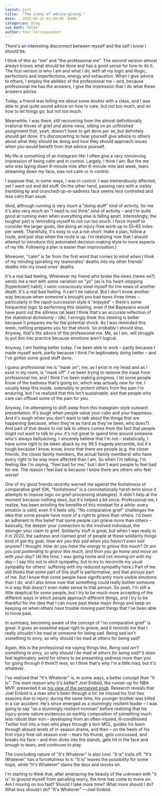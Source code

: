 ```yaml
---
layout: post
title:  "The irony of advice-giving."
date:   2022-05-12 01:59:00 -0400
categories: blog
use_math: false
author: Your Correspondent
---
```


There's an interesting disconnect between myself and the self I know I should be.

I think of this as "me" and "the professional me". The second version almost always knows what should be done and has a good sense for how to do it. The first version is who I am and what I do, with all my logic and illogic, perfections and imperfections, energy and exhaustion. When I give advice to others, I employ the abilities of the professional me &ndash; and, because professional me has the answers, I give the impression that I do what these answers advise.

Today, a friend was telling me about some doubts with a class, and I was able to give quite sound advice on how to care, but not too much, and on how to let things go, but not too much.

Meanwhile, I was there, still recovering from the almost definitionally irrational throes of grief and alone-ness, sitting on an unfinished assignment that, yeah, doesn't *have* to get done per se, but definitely should get done. It's disconcerting to hear yourself give advice to others about what they should be doing and how they should approach issues when you would benefit from that advice yourself.

My life is something of an Instagram life: I often give a very convincing impression of being calm and in control. Largely, I think I am. But the me who was laying down 6-minute mile after 6-minute mile last week, tears streaming down my face, was not calm or in control.

I suppose that, in some ways, I was in control. I was tremendously affected, yet I went out and did stuff. On the other hand, passing cars with a visibly trembling lip and crunched-up-in-sadness face seems less controlled and less calm than usual.

(And, although running is very much a "doing stuff" kind of activity, for me it's also very much an "I need to not think" kind of activity &ndash; and I'm quite good at running even when everything else is falling apart. Interestingly, the tougher part is reminding myself to not run too much. I force myself to consider the larger goals, like doing an injury-free work-up to 55&ndash;65 miles per week. Thankfully, it's easy to cut a run short: make a plan, follow a route, and just stop when the route is up. I'm realizing now that I should attempt to introduce this automated decision-making style to more aspects of my life. Following a plan is easier than improvisation.)

Moreover, "calm" is far from the first word that comes to mind when I think of my minding spiralling my teammates' deaths into my other friends' deaths into my loved ones' deaths.

It's a real bad feeling. Whenever my friend who broke the news (news-es?) sends me a text with some variation on "yo" (as is his heart-stopping [hyperbole!] habit), I semi-consciously steel myself for the news of another death. It's a real bad feeling. It can't be natural. But I don't know another way because when someone's brought you bad news three times &ndash; particularly in the rapid-succession style it "enjoyed" &ndash; there's some frequentist logic to performing this steeling, even if the Bayesians would have point out the silliness (at least I think that's an accurate reflection of the statistical dichotomy &ndash; idk). I erringly think this steeling is better because it prepares me for the potential shock. As I was reminded this week, nothing prepares you for that shock. So probably I should stop. Anyway, that's the advice of the professional me. Me, as I am, will struggle to put this into practice because emotions aren't logical.

Anyway, I *am* feeling better today. I've been able to work &ndash; partly because I made myself work, partly because I think I'm legitimately doing better &ndash; and I've gotten some good stuff done.

I guess professional me is "mask on"; me, as I exist in my head and as I exist in my room, is "mask off". I've been trying to remove the mask from professional me, and I think I've been making progress. I let some people know of the badness that's going on, which was actually new for me. I usually keep this inside, ostensibly to protect others from the pain I'm enduring, but I've realized that this isn't sustainable, and that people who care can offload some of the pain for you.

Anyway, I'm attempting to shift away from this Instagram-style outward presentation. It's tough when people value your calm and your happiness. And it's tough when you don't want to talk about the things that are happening (because, when they're as hard as they've been, who does?). And part of that desire to not talk to others comes from the fact that people might not want to talk to you: it's not great to spend time around someone who's always bellyaching. I sincerely believe that I'm not &ndash; statistically, I have some right to be taken aback by my 99.5 tragedy percentile, but it's tough because I know, know, *know* that there are people (e.g. the closer friends, the closer family members, the actual family members) who have every right to be way more affected than I am. So when I'm talking, I'm feeling like I'm saying, "Feel bad for me," but I don't want people to feel bad for me. The reason I feel bad is because I know there are others who feel worse!

One of my good friends recently warned me against the foolishness of comparative grief (OK, "foolishness" is a connotationally harsh term since it attempts to impose logic on grief-processing strategies). It didn't help at the moment because nothing does, but it's helped a bit since. Professional me, I realize, has been extolling the benefits of this mindset for a while: every emotion is valid, even if it feels silly. "No comparative grief" challenges the idea that some people have more of a right to grieve than others. I'd been an adherent to this belief that some people can grieve more than others &ndash; basically, the deeper your connection to the involved individual, the stronger your claim to grief. Solidarity stuff is great, but when I was really in it in 2020, the sadness and claimed grief of people at these solidarity things kind of got my goat. *How are you this sad when you haven't even lost anyone?* I thought. *How do you have the energy to grieve this much? Or are you just pretending to grieve this much, and then you go home and move on with your day?* (At the time, I was going home and not moving on with my day &ndash; I say this not to elicit sympathy, but to try to reconcile my usual sympathy for others' suffering with my reduced sympathy here.) Part of me still thinks that some part of this stuff is performative, and that annoys part of me. But I know that some people have significantly more visible emotions than I do, and I also know now that something could really bother someone in a way that doesn't even make sense to that person. So yeah, I'm still a little skeptical for *some* people, but I try to be much more accepting of the different ways in which people approach different things, and I try to be thankful for the idea that I can move past these major things and keep on keeping on when others have trouble moving past things that I've been able to move past.

In summary, becoming aware of the concept of "no comparative grief" is great: it gives an essential equal right to grieve, and it reminds me that I really shouldn't be mad at someone for being sad. Being sad isn't something to envy, so why should I be mad at others for being sad? 

Again, this is the professional me saying things like, *Being sad isn't something to envy, so why should I be mad at others for being sad?* It does feel legitimately weird for others to be presenting sadness more than you for going through (I think?) less, so I think that's why I'm a little mad, but it's whatever.

I've realized that "It's Whatever" is, in some ways, a better concept than "It Is". The main reason why it's better? Joel Embiid, the runner-up for NBA MVP, presented it as [his view of the perceived snub](https://www.espn.com/nba/story/_/id/33895406/joel-embiid-asks-else-do-win-mvp-says-all-energy-now-focused-helping-philadelphia-76ers-win-nba-title-future). Research reveals that Joel Embiid is a man who's been through a lot: he missed his first two seasons due to injury; during the same time, his younger brother was killed in a car accident. He's since emerged as a stunningly resilient leader &ndash; I was going to say "as a stunningly resilient ironman" before realizing that his injury-prone nature evidences an earthly composition of something much less robust than iron &ndash; developing from an often-injured, ill-conditioned Twitter troll into a man who plays through a torn MCL, guides his team through absurd levels of in-season drama, and then &ndash; on the heels of his first injury free-ish season *ever* &ndash; tears his thumb, gets concussed, and breaks his face &ndash; and then dives into the stands, gets hit in the face and brough to tears, and continues to play.

The concluding nature of "It's Whatever" is also cool. "It is" trails off. "It's Whatever" has a forcefulness to it. "It is" leaves the possibility for some hope, while "It's Whatever" slams the door and moves on.

I'm starting to think that, after embracing the beauty of the unknown with "it is" to ground myself from spiralling worry, the time has come to move on. Am I moving on too fast? Should I take more time? What more should I do? What less should I do? "It's Whatever" &mdash;Joel Embiid.


